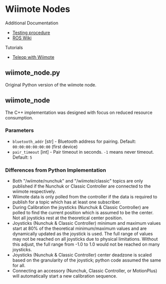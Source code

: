 # Wiimote Nodes

Additional Documentation
 * [Testing procedure](doc/testing.md)
 * [ROS Wiki](http://wiki.ros.org/wiimote)
 
Tutorials
 * [Teleop with Wiimote](doc/tutorials/teleop.md)

## wiimote_node.py

Original Python version of the wiimote node.

## wiimote_node

The C++ implementation was designed with focus on reduced resource consumption.

### Parameters

* `bluetooth_addr` [str] - Bluetooth address for pairing. Default: `00:00:00:00:00:00` (first device)
* `pair_timeout` [int] - Pair timeout in seconds. `-1` means never timeout. Default: `5`

### Differences from Python Implementation
* Both "/wiimote/nunchuk" and "/wiimote/classic" topics are only published
if the Nunchuk or Classic Controller are connected to the wiimote respectively.
* Wiimote data is only polled from the controller if the data is required
to publish for a topic which has at least one subscriber.
* During Calibration the joysticks (Nunchuk & Classic Controller) are polled
to find the current position which is assumed to be the center. Not all joysticks
rest at the theoretical center position.
* Joysticks (Nunchuk & Classic Controller) minimum and maximum values start at
80% of the theoretical minimum/maximum values and are dynamically updated as
the joystick is used. The full range of values may not be reached on all joysticks
due to physical limitations. Without this adjust, the full range from -1.0 to 1.0
would not be reached on many joysticks.
* Joysticks (Nunchuk & Classic Controller) center deadzone is scaled based on
the granularity of the joystick; python code assumed the same for all.
* Connecting an accessory (Nunchuk, Classic Controller, or MotionPlus) will
automatically start a new calibration sequence.
